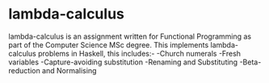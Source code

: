 # lambda-calculus

lambda-calculus is an assignment written for Functional Programming as part of the Computer Science MSc degree.
This implements lambda-calculus problems in  Haskell, this includes:-
-Church numerals
-Fresh variables
-Capture-avoiding substitution
-Renaming and Substituting
-Beta-reduction and Normalising
